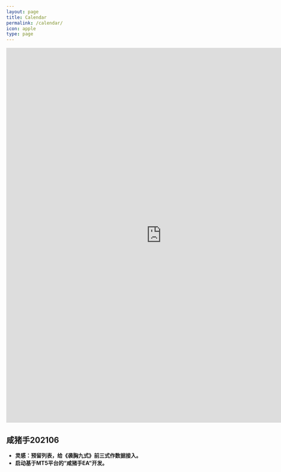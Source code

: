 ```yaml
---
layout: page
title: Calendar
permalink: /calendar/
icon: apple
type: page
---
```


<iframe frameborder="0" width="825" height="1000" scrolling="yes" src="https://rili-d.jin10.com/open.php?fontSize=14px&theme=darkgray"></iframe>

## 咸猪手202106
* **灵感：预留列表，给《袭胸九式》前三式作数据接入。**
* **启动基于MT5平台的“咸猪手EA”开发。**
